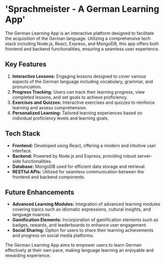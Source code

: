 # 'Sprachmeister - A German Learning App'

The German Learning App is an interactive platform designed to facilitate the acquisition of the German language. Utilizing a comprehensive tech stack including Node.js, React, Express, and MongoDB, this app offers both frontend and backend functionalities, ensuring a seamless user experience.

## Key Features

1. **Interactive Lessons:** Engaging lessons designed to cover various aspects of the German language including vocabulary, grammar, and pronunciation.
2. **Progress Tracking:** Users can track their learning progress, view completed lessons, and set goals to achieve proficiency.
3. **Exercises and Quizzes:** Interactive exercises and quizzes to reinforce learning and assess comprehension.
4. **Personalized Learning:** Tailored learning experiences based on individual proficiency levels and learning goals.

## Tech Stack

- **Frontend:** Developed using React, offering a modern and intuitive user interface.
- **Backend:** Powered by Node.js and Express, providing robust server-side functionalities.
- **Database:** MongoDB used for efficient data storage and retrieval.
- **RESTful APIs:** Utilized for seamless communication between the frontend and backend components.

## Future Enhancements

- **Advanced Learning Modules:** Integration of advanced learning modules covering topics such as idiomatic expressions, cultural insights, and language nuances.
- **Gamification Elements:** Incorporation of gamification elements such as badges, rewards, and leaderboards to enhance user engagement.
- **Social Sharing:** Option for users to share their learning achievements and progress on social media platforms.

The German Learning App aims to empower users to learn German effectively at their own pace, making language learning an enjoyable and rewarding experience.
